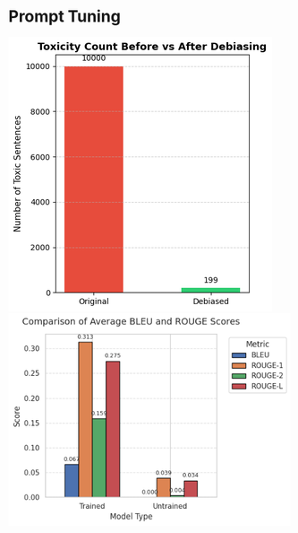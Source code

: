 # **Prompt Tuning**

![Qualitative results](results/PTuning-Qualitative.png)
![Quantitative results](results/Ptuning-Quantitative.png)
